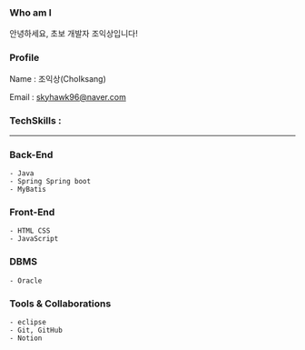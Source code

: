 ### Who am I
안녕하세요, 초보 개발자 조익상입니다!

### Profile
Name : 조익상(ChoIksang)

Email : skyhawk96@naver.com

### TechSkills :
***
### Back-End
	- Java
	- Spring Spring boot
	- MyBatis
### Front-End
	- HTML CSS
	- JavaScript
### DBMS
	- Oracle
### Tools & Collaborations
	- eclipse
 	- Git, GitHub
	- Notion



<!--
**iksangCho/iksangCho** is a ✨ _special_ ✨ repository because its `README.md` (this file) appears on your GitHub profile.

Here are some ideas to get you started:

- 🔭 I’m currently working on ...
- 🌱 I’m currently learning ...
- 👯 I’m looking to collaborate on ...
- 🤔 I’m looking for help with ...
- 💬 Ask me about ...
- 📫 How to reach me: ...
- 😄 Pronouns: ...
- ⚡ Fun fact: ...
-->
